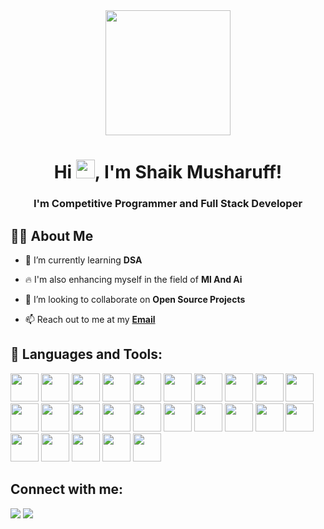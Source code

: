   <div align="center">
 <img src=https://media.giphy.com/media/du3J3cXyzhj75IOgvA/giphy.gif width="200"/>
  </div>

<h1 align="center">Hi <img src="https://raw.githubusercontent.com/MartinHeinz/MartinHeinz/master/wave.gif" width="30px" height="30px">, I'm Shaik Musharuff!
<h3 align="center">I'm Competitive Programmer and  Full Stack Developer  </h3>

 ## 🙋‍♂️ About Me


- 🌱 I’m currently learning **DSA**
 
- 🔥 I'm also enhancing myself in the field of **Ml And Ai**

- 👯 I’m looking to collaborate on **Open Source Projects**
 
- 📫 Reach out to me at my **<a href="mailto:shashikiran1803@gmail.com">Email</a>**
 
## 🚀 Languages and Tools:

<p align="left"> 
   <img src="https://img.icons8.com/color/96/000000/javascript.png" width=45 height=45></img>
<!--    <img src="https://img.icons8.com/color/96/000000/typescript.png" width=45 height=45></img> -->
   <img src="https://img.icons8.com/color/96/000000/c-plus-plus-logo.png" width=45 height=45></img>
   <img src="https://img.icons8.com/plasticine/100/000000/bash.png" width=45 height=45></img>
   <img src="https://img.icons8.com/color/96/000000/css3.png" width=45 height=45></img>
   <img src="https://img.icons8.com/color/96/000000/c-programming.png" width=45 height=45></img>
   <img src="https://img.icons8.com/color/96/000000/html-5.png" width=45 height=45></img>
   <img src="https://img.icons8.com/color/96/000000/golang.png" width=45 height=45></img>
   <img src="https://img.icons8.com/plasticine/100/000000/react.png" width=45 height=45></img>
   <img src="https://upload.wikimedia.org/wikipedia/commons/thumb/d/d5/Tailwind_CSS_Logo.svg/2048px-Tailwind_CSS_Logo.svg.png" width=45 height=45></img>
   <img src="https://img.icons8.com/color/96/000000/firebase.png" width=45 height=45></img>
   <img src="https://img.icons8.com/color/96/000000/nodejs.png" width=45 height=45></img>
   <img src="https://camo.githubusercontent.com/6686b9ef0e21e13c9e7c846340303765c0f36e40a0490bcad453ea9d0d433ea0/68747470733a2f2f7777772e6d656d656e746f746563682e696e2f6173736574732f696d616765732f69636f6e732f657870726573732e706e67" width=45 height=45></img>
<!--    <img src="https://cdn.worldvectorlogo.com/logos/fastapi.svg" width=45 height=45></img> -->
   <img src="https://img.icons8.com/color/96/000000/mysql-logo.png" width=45 height=45></img>
<!--    <img src="https://img.icons8.com/color/96/000000/postgreesql.png" width=45 height=45></img> -->
   <img src="https://img.icons8.com/color/96/000000/mongodb.png" width=45 height=45></img>
<!--    <img src="https://img.icons8.com/color/96/000000/opencv.png" width=45 height=45></img> -->
   <img src="https://img.icons8.com/fluency/96/000000/docker.png" width=45 height=45></img>
   <img src="https://img.icons8.com/color/96/000000/kubernetes.png" width=45 height=45></img>
<!--    <img src="https://img.icons8.com/color/96/000000/jenkins.png" width=45 height=45></img> -->
   <img src="https://img.icons8.com/color/96/000000/google-cloud.png" width=45 height=45></img>
   <img src="https://www.vectorlogo.zone/logos/netlify/netlify-icon.svg" width=45 height=45></img>
   <img src="https://img.icons8.com/color/96/000000/git.png" width=45 height=45></img>
   <img src="https://img.icons8.com/color/96/000000/linux--v1.png" width=45 height=45></img>
   <img src="https://img.icons8.com/color/96/000000/latex.png" width=45 height=45></img>
   <img src="https://www.vectorlogo.zone/logos/getpostman/getpostman-icon.svg" width=45 height=45></img>
   <img src="https://img.icons8.com/color/96/000000/ubuntu--v1.png" width=45 height=45></img>
<!--    <img src="https://img.icons8.com/doodle/96/000000/canva.png" width=45 height=45></img> -->
   <img src="https://img.icons8.com/color/96/000000/markdown.png" width=45 height=45></img>
   <img src="https://avatars.githubusercontent.com/u/44036562?s=280&v=4" width=45 height=45></img>
</p>
 

## Connect with me:
<p align="left">
<a href = "https://www.linkedin.com/in/sagar180304/"><img src="https://img.icons8.com/fluent/48/000000/linkedin.png"/></a>
<a href = "https://twitter.com/sagar180304"><img src="https://img.icons8.com/fluent/48/000000/twitter.png"/></a>
</p>
